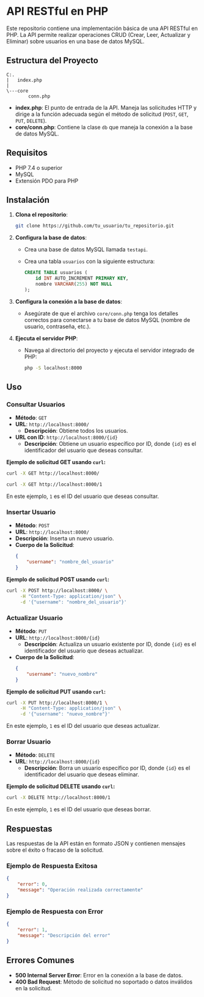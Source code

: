 # API RESTful en PHP

Este repositorio contiene una implementación básica de una API RESTful en PHP. La API permite realizar operaciones CRUD (Crear, Leer, Actualizar y Eliminar) sobre usuarios en una base de datos MySQL.

## Estructura del Proyecto

```
C:.
|   index.php
|
\---core
        conn.php
```

- **index.php**: El punto de entrada de la API. Maneja las solicitudes HTTP y dirige a la función adecuada según el método de solicitud (`POST`, `GET`, `PUT`, `DELETE`).
- **core/conn.php**: Contiene la clase `db` que maneja la conexión a la base de datos MySQL.

## Requisitos

- PHP 7.4 o superior
- MySQL
- Extensión PDO para PHP

## Instalación

1. **Clona el repositorio**:

    ```bash
    git clone https://github.com/tu_usuario/tu_repositorio.git
    ```

2. **Configura la base de datos**:
   - Crea una base de datos MySQL llamada `testapi`.
   - Crea una tabla `usuarios` con la siguiente estructura:

     ```sql
     CREATE TABLE usuarios (
         id INT AUTO_INCREMENT PRIMARY KEY,
         nombre VARCHAR(255) NOT NULL
     );
     ```

3. **Configura la conexión a la base de datos**:
   - Asegúrate de que el archivo `core/conn.php` tenga los detalles correctos para conectarse a tu base de datos MySQL (nombre de usuario, contraseña, etc.).

4. **Ejecuta el servidor PHP**:
   - Navega al directorio del proyecto y ejecuta el servidor integrado de PHP:

     ```bash
     php -S localhost:8000
     ```

## Uso

### Consultar Usuarios

- **Método**: `GET`
- **URL**: `http://localhost:8000/`
  - **Descripción**: Obtiene todos los usuarios.
- **URL con ID**: `http://localhost:8000/{id}`
  - **Descripción**: Obtiene un usuario específico por ID, donde `{id}` es el identificador del usuario que deseas consultar.

**Ejemplo de solicitud GET usando `curl`:**

```bash
curl -X GET http://localhost:8000/
```

```bash
curl -X GET http://localhost:8000/1
```

En este ejemplo, `1` es el ID del usuario que deseas consultar.

### Insertar Usuario

- **Método**: `POST`
- **URL**: `http://localhost:8000/`
- **Descripción**: Inserta un nuevo usuario.
- **Cuerpo de la Solicitud**:
  ```json
  {
      "username": "nombre_del_usuario"
  }
  ```

**Ejemplo de solicitud POST usando `curl`:**

```bash
curl -X POST http://localhost:8000/ \
     -H "Content-Type: application/json" \
     -d '{"username": "nombre_del_usuario"}'
```

### Actualizar Usuario

- **Método**: `PUT`
- **URL**: `http://localhost:8000/{id}`
  - **Descripción**: Actualiza un usuario existente por ID, donde `{id}` es el identificador del usuario que deseas actualizar.
- **Cuerpo de la Solicitud**:
  ```json
  {
      "username": "nuevo_nombre"
  }
  ```

**Ejemplo de solicitud PUT usando `curl`:**

```bash
curl -X PUT http://localhost:8000/1 \
     -H "Content-Type: application/json" \
     -d '{"username": "nuevo_nombre"}'
```

En este ejemplo, `1` es el ID del usuario que deseas actualizar.

### Borrar Usuario

- **Método**: `DELETE`
- **URL**: `http://localhost:8000/{id}`
  - **Descripción**: Borra un usuario específico por ID, donde `{id}` es el identificador del usuario que deseas eliminar.

**Ejemplo de solicitud DELETE usando `curl`:**

```bash
curl -X DELETE http://localhost:8000/1
```

En este ejemplo, `1` es el ID del usuario que deseas borrar.

## Respuestas

Las respuestas de la API están en formato JSON y contienen mensajes sobre el éxito o fracaso de la solicitud.

### Ejemplo de Respuesta Exitosa

```json
{
    "error": 0,
    "message": "Operación realizada correctamente"
}
```

### Ejemplo de Respuesta con Error

```json
{
    "error": 1,
    "message": "Descripción del error"
}
```

## Errores Comunes

- **500 Internal Server Error**: Error en la conexión a la base de datos.
- **400 Bad Request**: Método de solicitud no soportado o datos inválidos en la solicitud.